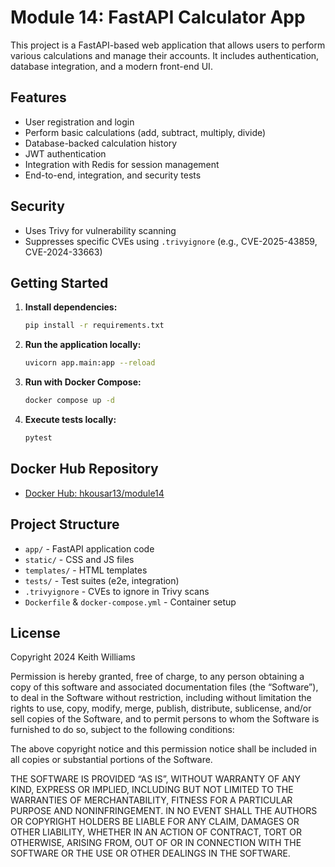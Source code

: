 # Module 14: FastAPI Calculator App

This project is a FastAPI-based web application that allows users to perform various calculations and manage their accounts. It includes authentication, database integration, and a modern front-end UI.

## Features
- User registration and login
- Perform basic calculations (add, subtract, multiply, divide)
- Database-backed calculation history
- JWT authentication
- Integration with Redis for session management
- End-to-end, integration, and security tests

## Security
- Uses Trivy for vulnerability scanning
- Suppresses specific CVEs using `.trivyignore` (e.g., CVE-2025-43859, CVE-2024-33663)

## Getting Started
1. **Install dependencies:**
   ```bash
   pip install -r requirements.txt
   ```
2. **Run the application locally:**
   ```bash
   uvicorn app.main:app --reload
   ```
3. **Run with Docker Compose:**
   ```bash
   docker compose up -d
   ```
4. **Execute tests locally:**
   ```bash
   pytest
   ```

## Docker Hub Repository
- [Docker Hub: hkousar13/module14](https://hub.docker.com/repository/docker/hkousar13/module14/general)

## Project Structure
- `app/` - FastAPI application code
- `static/` - CSS and JS files
- `templates/` - HTML templates
- `tests/` - Test suites (e2e, integration)
- `.trivyignore` - CVEs to ignore in Trivy scans
- `Dockerfile` & `docker-compose.yml` - Container setup

## License
Copyright 2024 Keith Williams

Permission is hereby granted, free of charge, to any person obtaining a copy of this software and associated documentation files (the “Software”), to deal in the Software without restriction, including without limitation the rights to use, copy, modify, merge, publish, distribute, sublicense, and/or sell copies of the Software, and to permit persons to whom the Software is furnished to do so, subject to the following conditions:

The above copyright notice and this permission notice shall be included in all copies or substantial portions of the Software.

THE SOFTWARE IS PROVIDED “AS IS”, WITHOUT WARRANTY OF ANY KIND, EXPRESS OR IMPLIED, INCLUDING BUT NOT LIMITED TO THE WARRANTIES OF MERCHANTABILITY, FITNESS FOR A PARTICULAR PURPOSE AND NONINFRINGEMENT. IN NO EVENT SHALL THE AUTHORS OR COPYRIGHT HOLDERS BE LIABLE FOR ANY CLAIM, DAMAGES OR OTHER LIABILITY, WHETHER IN AN ACTION OF CONTRACT, TORT OR OTHERWISE, ARISING FROM, OUT OF OR IN CONNECTION WITH THE SOFTWARE OR THE USE OR OTHER DEALINGS IN THE SOFTWARE.
